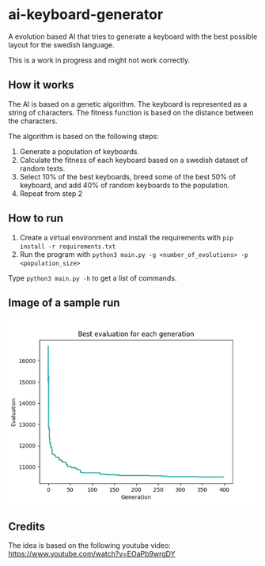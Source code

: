 # ai-keyboard-generator

A evolution based AI that tries to generate a keyboard with the best possible layout for the swedish language.

This is a work in progress and might not work correctly.

## How it works

The AI is based on a genetic algorithm. The keyboard is represented as a string of characters. The fitness function is based on the distance between the characters.

The algorithm is based on the following steps:

1. Generate a population of keyboards.
2. Calculate the fitness of each keyboard based on a swedish dataset of random texts.
3. Select 10% of the best keyboards, breed some of the best 50% of keyboard, and add 40% of random keyboards to the population.
4. Repeat from step 2

## How to run

1. Create a virtual environment and install the requirements with `pip install -r requirements.txt`
2. Run the program with `python3 main.py -g <number_of_evolutions> -p <population_size>`

Type `python3 main.py -h` to get a list of commands.

## Image of a sample run

![Image of a sample run](./images/long_training_example.png)

## Credits

The idea is based on the following youtube video: <https://www.youtube.com/watch?v=EOaPb9wrgDY>
